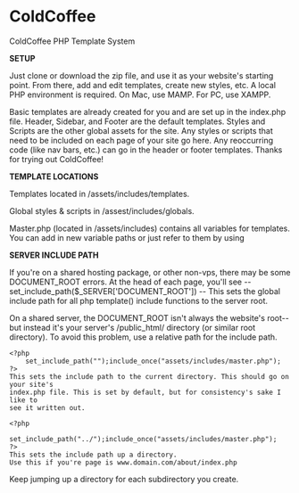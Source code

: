 ColdCoffee
==========

ColdCoffee PHP Template System

**SETUP**

Just clone or download the zip file, and use it as your website's starting point. From there, add and
edit templates, create new styles, etc. A local PHP environment is required. On Mac, use MAMP. For PC, use XAMPP.

Basic templates are already created for you and are set up in the index.php file. Header, Sidebar, and Footer
are the default templates. Styles and Scripts are the other global assets for the site. Any styles or scripts that need to
be included on each page of your site go here. Any reoccurring code (like nav bars, etc.) can go in the header or footer
templates. Thanks for trying out ColdCoffee!


**TEMPLATE LOCATIONS**

Templates located in /assets/includes/templates.

Global styles & scripts in /assest/includes/globals.

Master.php (located in /assets/includes) contains all variables for
templates. You can add in new variable paths or just refer to them by
using <?php template("templates/foo.php"); ?>


**SERVER INCLUDE PATH**

If you're on a shared hosting package, or other non-vps, there may be some DOCUMENT_ROOT errors.
At the head of each page, you'll see -- set_include_path($_SERVER['DOCUMENT_ROOT']) -- This sets
the global include path for all php template() include functions to the server root.

On a shared server, the DOCUMENT_ROOT isn't always the website's root--but instead it's your
server's /public_html/ directory (or similar root directory). To avoid this problem,
use a relative path for the include path.

	<?php 
		set_include_path("");include_once("assets/includes/master.php");
	?>
	This sets the include path to the current directory. This should go on your site's
	index.php file. This is set by default, but for consistency's sake I like to
	see it written out.

	<?php 
		set_include_path("../");include_once("assets/includes/master.php");
	?>
	This sets the include path up a directory.
	Use this if you're page is www.domain.com/about/index.php

Keep jumping up a directory for each subdirectory you create.


